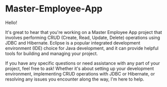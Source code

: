 # Master-Employee-App
Hello!

It's great to hear that you're working on a Master Employee App project that involves performing CRUD (Create, Read, Update, Delete) operations using JDBC and Hibernate. Eclipse is a popular integrated development environment (IDE) choice for Java development, and it can provide helpful tools for building and managing your project.

If you have any specific questions or need assistance with any part of your project, feel free to ask! Whether it's about setting up your development environment, implementing CRUD operations with JDBC or Hibernate, or resolving any issues you encounter along the way, I'm here to help.






